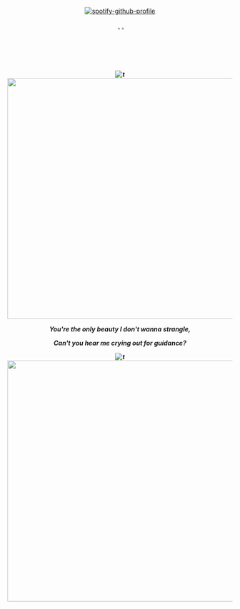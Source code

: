 <div id="header" align="center">

[![spotify-github-profile](https://spotify-github-profile.kittinanx.com/api/view?uid=24gqtu4pqafuy1ecrpdxn8tvt&cover_image=true&theme=novatorem&show_offline=true&background_color=121212&interchange=false&bar_color=40d2f7&bar_color_cover=true)](https://github.com/kittinan/spotify-github-profile)

<p align="center"> ​​ ༝ ༚
<h5 align="center">
  
  <br><br><br>
![t](https://file.garden/ZhsR7eku-2VN9ST7/gihun.gif)
<img src="/tumblr_0387f15a10e186be6187b168ec922a14_768123b4_540.webp?raw=true" width="540">

<p align="center"> You're the only beauty I don't wanna strangle,
<p align="center"> Can't you hear me crying out for guidance?

![t](https://file.garden/ZhsR7eku-2VN9ST7/inho.gif)
<img src="/tumblr_d525cc4f182f0752649a1d0d4923bb5e_191e4f4c_540.webp?raw=true" width="540">
